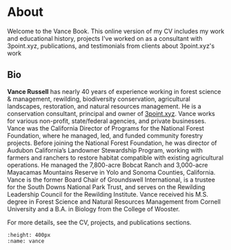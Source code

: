 # About
Welcome to the Vance Book. This online version of my CV includes my work and educational history, projects I've worked on as a consultant with 3point.xyz, publications, and testimonials from clients about 3point.xyz's work

## Bio

**Vance Russell** has nearly 40 years of experience working in forest science & management, rewilding, biodiversity conservation, agricultural landscapes, restoration, and natural resources management. He is a conservation consultant, principal and owner of [3point.xyz](https://3point.xyz). Vance works for various non-profit, state/federal agencies, and private businesses. Vance was the California Director of Programs for the National Forest Foundation, where he managed, led, and funded community forestry projects. Before joining the National Forest Foundation, he was director of Audubon California’s Landowner Stewardship Program, working with farmers and ranchers to restore habitat compatible with existing agricultural operations. He managed the 7,800-acre Bobcat Ranch and 3,000-acre Mayacamas Mountains Reserve in Yolo and Sonoma Counties, California. Vance is the former Board Chair of Groundswell International, is a trustee for the South Downs National Park Trust, and serves on the Rewilding Leadership Council for the Rewilding Institute. Vance received his M.S. degree in Forest Science and Natural Resources Management from Cornell University and a B.A. in Biology from the College of Wooster.

For more details, see the CV, projects, and publications sections.

```{image} ./images/vance.jpg
:height: 400px
:name: vance
```